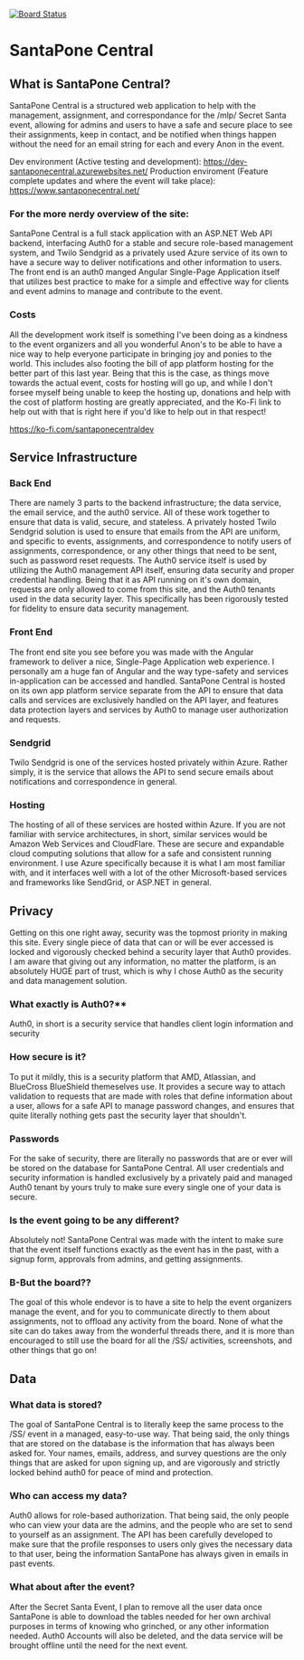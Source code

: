 [![Board Status](https://dev.azure.com/santapone/275cd44b-4a45-4978-92cf-c96f59c14bec/73ea5cf8-3ebb-4dba-8c57-95c3427ce42a/_apis/work/boardbadge/f2579203-5dc9-4a6c-8de6-57056d0bb37f)](https://dev.azure.com/santapone/275cd44b-4a45-4978-92cf-c96f59c14bec/_boards/board/t/73ea5cf8-3ebb-4dba-8c57-95c3427ce42a/Microsoft.RequirementCategory)


# SantaPone Central

## What is SantaPone Central?
SantaPone Central is a structured web application to help with the management, assignment, and correspondance for the /mlp/ Secret Santa event, allowing for admins and users to have a safe and secure place to see their assignments, keep in contact, and be notified when things happen without the need for an email string for each and every Anon in the event.

Dev environment (Active testing and development): https://dev-santaponecentral.azurewebsites.net/
Production enviroment (Feature complete updates and where the event will take place): https://www.santaponecentral.net/


### For the more nerdy overview of the site:
SantaPone Central is a full stack application with an ASP.NET Web API backend, interfacing Auth0 for a stable and secure role-based management system, and Twilo Sendgrid as a privately used Azure service of its own to have a secure way to deliver notifications and other information to users. The front end is an auth0 manged Angular Single-Page Application itself that utilizes best practice to make for a simple and effective way for clients and event admins to manage and contribute to the event.

### Costs
All the development work itself is something I've been doing as a kindness to the event organizers and all you wonderful Anon's to be able to have a nice way to help everyone participate in bringing joy and ponies to the world. This includes also footing the bill of app platform hosting for the better part of this last year. Being that this is the case, as things move towards the actual event, costs for hosting will go up, and while I don't forsee myself being unable to keep the hosting up, donations and help with the cost of platform hosting are greatly appreciated, and the Ko-Fi link to help out with that is right here if you'd like to help out in that respect!

https://ko-fi.com/santaponecentraldev

## Service Infrastructure

### Back End
There are namely 3 parts to the backend infrastructure; the data service, the email service, and the auth0 service. All of these work together to ensure that data is valid, secure, and stateless. A privately hosted Twilo Sendgrid solution is used to ensure that emails from the API are uniform, and specific to events, assignments, and correspondence to notify users of assignments, correspondence, or any other things that need to be sent, such as password reset requests. The Auth0 service itself is used by utilizing the Auth0 management API itself, ensuring data security and proper credential handling. Being that it as API running on it's own domain, requests are only allowed to come from this site, and the Auth0 tenants used in the data security layer. This specifically has been rigorously tested for fidelity to ensure data security management.

### Front End
The front end site you see before you was made with the Angular framework to deliver a nice, Single-Page Application web experience. I personally am a huge fan of Angular and the way type-safety and services in-application can be accessed and handled. SantaPone Central is hosted on its own app platform service separate from the API to ensure that data calls and services are exclusively handled on the API layer, and features data protection layers and services by Auth0 to manage user authorization and requests.

### Sendgrid
Twilo Sendgrid is one of the services hosted privately within Azure. Rather simply, it is the service that allows the API to send secure emails about notifications and correspondence in general.

### Hosting
The hosting of all of these services are hosted within Azure. If you are not familiar with service architectures, in short, similar services would be Amazon Web Services and CloudFlare. These are secure and expandable cloud computing solutions that allow for a safe and consistent running environment. I use Azure specifically because it is what I am most familiar with, and it interfaces well with a lot of the other Microsoft-based services and frameworks like SendGrid, or ASP.NET in general.

## Privacy
Getting on this one right away, security was the topmost priority in making this site. Every single piece of data that can or will be ever accessed is locked and vigorously checked behind a security layer that Auth0 provides. I am aware that giving out any information, no matter the platform, is an absolutely HUGE part of trust, which is why I chose Auth0 as the security and data management solution.

### What exactly is Auth0?**
Auth0, in short is a security service that handles client login information and security

### How secure is it?
To put it mildly, this is a security platform that AMD, Atlassian, and BlueCross BlueShield themeselves use. It provides a secure way to attach validation to requests that are made with roles that define information about a user, allows for a safe API to manage password changes, and ensures that quite literally nothing gets past the security layer that shouldn't.

### Passwords
For the sake of security, there are literally no passwords that are or ever will be stored on the database for SantaPone Central. All user credentials and security information is handled exclusively by a privately paid and managed Auth0 tenant by yours truly to make sure every single one of your data is secure.

### Is the event going to be any different?
Absolutely not! SantaPone Central was made with the intent to make sure that the event itself functions exactly as the event has in the past, with a signup form, approvals from admins, and getting assignments.

### B-But the board??
The goal of this whole endevor is to have a site to help the event organizers manage the event, and for you to communicate directly to them about assignments, not to offload any activity from the board. None of what the site can do takes away from the wonderful threads there, and it is more than encouraged to still use the board for all the /SS/ activities, screenshots, and other things that go on!

## Data

### What data is stored?
The goal of SantaPone Central is to literally keep the same process to the /SS/ event in a managed, easy-to-use way. That being said, the only things that are stored on the database is the information that has always been asked for. Your names, emails, address, and survey questions are the only things that are asked for upon signing up, and are vigorously and strictly locked behind auth0 for peace of mind and protection.

### Who can access my data?
Auth0 allows for role-based authorization. That being said, the only people who can view your data are the admins, and the people who are set to send to yourself as an assignment. The API has been carefully developed to make sure that the profile responses to users only gives the necessary data to that user, being the information SantaPone has always given in emails in past events.

### What about after the event?
After the Secret Santa Event, I plan to remove all the user data once SantaPone is able to download the tables needed for her own archival purposes in terms of knowing who grinched, or any other information needed. Auth0 Accounts will also be deleted, and the data service will be brought offline until the need for the next event.
